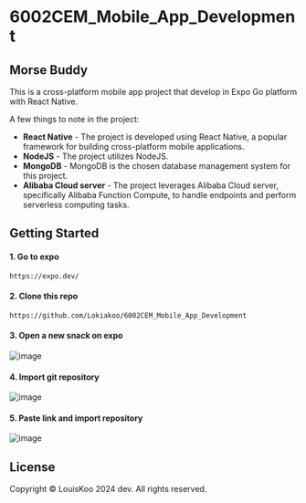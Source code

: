 # 6002CEM_Mobile_App_Development

## Morse Buddy

This is a cross-platform mobile app project that develop in Expo Go platform with React Native.

A few things to note in the project:
* **React Native** - The project is developed using React Native, a popular framework for building cross-platform mobile applications.
* **NodeJS** - The project utilizes NodeJS.
* **MongoDB** - MongoDB is the chosen database management system for this project.
* **Alibaba Cloud server** - The project leverages Alibaba Cloud server, specifically Alibaba Function Compute, to handle endpoints and perform serverless computing tasks.

## Getting Started

#### 1. Go to expo
```
https://expo.dev/
```

#### 2. Clone this repo
```
https://github.com/Lokiakoo/6002CEM_Mobile_App_Development
```

#### 3. Open a new snack on expo
![image](https://github.com/Lokiakoo/6002CEM_Mobile_App_Development/assets/111053407/f9bde8d2-287a-4040-86ab-f122fccffd0f)

#### 4. Import git repository
![image](https://github.com/Lokiakoo/6002CEM_Mobile_App_Development/assets/111053407/6519ab51-6249-4f1b-8d7f-e985f404290e)

#### 5. Paste link and import repository
![image](https://github.com/Lokiakoo/6002CEM_Mobile_App_Development/assets/111053407/356bfdfb-eb59-421d-9f76-d582bd06c8eb)

## License
Copyright © LouisKoo 2024 dev. All rights reserved.
